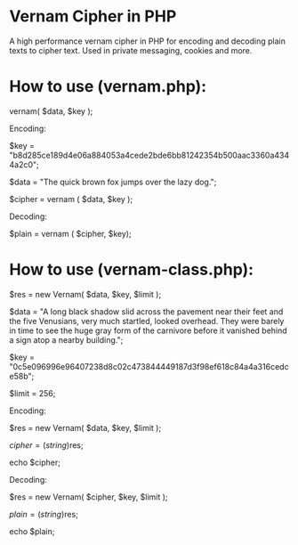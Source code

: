 # Vernam Cipher in PHP
A high performance vernam cipher in PHP for encoding and decoding plain texts to cipher text. Used in private messaging, cookies and more.

# How to use (vernam.php):

vernam( $data, $key );

Encoding:

$key = "b8d285ce189d4e06a884053a4cede2bde6bb81242354b500aac3360a4344a2c0";

$data = "The quick brown fox jumps over the lazy dog.";

$cipher = vernam ( $data, $key );

Decoding:

$plain = vernam ( $cipher, $key);


# How to use (vernam-class.php):

$res = new Vernam( $data, $key, $limit );

$data = "A long black shadow slid across the pavement near their feet and the five Venusians, very much startled, looked overhead. They were barely in time to see the huge gray form of the carnivore before it vanished behind a sign atop a nearby building.";

$key = "0c5e096996e96407238d8c02c473844449187d3f98ef618c84a4a316cedce58b";

$limit = 256;

Encoding:

$res = new Vernam( $data, $key, $limit );

$cipher = (string)$res;

echo $cipher;

Decoding:

$res = new Vernam( $cipher, $key, $limit );

$plain = (string)$res;

echo $plain;
